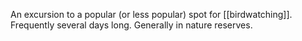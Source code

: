 An excursion to a popular (or less popular) spot for [[birdwatching]]. Frequently several days long. Generally in nature reserves. 